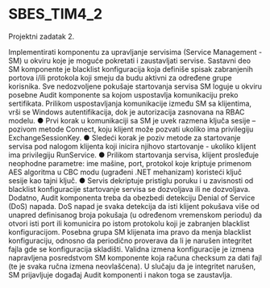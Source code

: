 # SBES_TIM4_2

Projektni zadatak 2.

Implementirati komponentu za upravljanje servisima (Service Management - SM) u okviru koje
je moguće pokretati i zaustavljati servise. Sastavni deo SM komponente je blacklist konfiguracija
koja definiše spisak zabranjenih portova i/ili protokola koji smeju da budu aktivni za određene
grupe korisnika. Sve nedozvoljene pokušaje startovanja servisa SM loguje u okviru posebne
Audit komponente sa kojom uspostavlja komunikaciju preko sertifikata.
Prilikom uspostavljanja komunikacije između SM sa klijentima, vrši se Windows autentifikacija,
dok je autorizacija zasnovana na RBAC modelu.
● Prvi korak u komunikaciji sa SM je uvek razmena ključa sesije – pozivom metode
Connect, koju klijent može pozvati ukoliko ima privilegiju ExchangeSessionKey.
● Sledeći korak je poziv metode za startovanje servisa pod nalogom klijenta koji inicira
njihovo startovanje - ukoliko klijent ima privilegiju RunService.
● Prilikom startovanja servisa, klijent prosleđuje neophodne parametre: ime mašine, port,
protokol koje kriptuje primenom AES algoritma u CBC modu (ugrađeni .NET
mehanizam) koristeći ključ sesije kao tajni ključ.
● Servis dekriptuje pristiglu poruku i u zavisnosti od blacklist konfiguracije startovanje
servisa se dozvoljava ili ne dozvoljava.
Dodatno, Audit komponenta treba da obezbedi detekciju Denial of Service (DoS) napada. DoS
napad je svaka detekcija da isti klijent pokušava više od unapred definisanog broja pokušaja (u
određenom vremenskom periodu) da otvori isti port ili komunicira po istom protokolu koji je
zabranjen blacklist konfiguracijom.
Posebna grupa SM klijenata ima pravo da menja blacklist konfiguraciju, odnosno da periodično
proverava da li je narušen integritet fajla gde se konfiguracija skladišti. Validna izmena
konfiguracije je izmena napravljena posredstvom SM komponente koja računa checksum za dati
fajl (te je svaka ručna izmena neovlašćena). U slučaju da je integritet narušen, SM prijavljuje
događaj Audit komponenti i nakon toga se zaustavlja.
